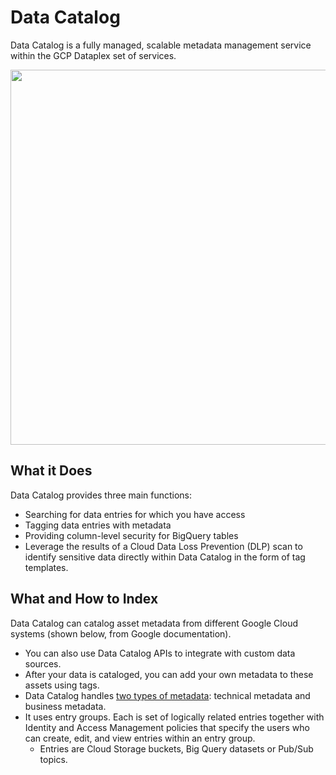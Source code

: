 # Data Catalog

Data Catalog is a fully managed, scalable metadata management service within the GCP Dataplex set of services.

<img src="https://github.com/lynnlangit/gcp-essentials/blob/master/7_sample_data/images/dc-gcp-overview.png" width=600>

## What it Does

Data Catalog provides three main functions:
- Searching for data entries for which you have access
- Tagging data entries with metadata
- Providing column-level security for BigQuery tables
- Leverage the results of a Cloud Data Loss Prevention (DLP) scan to identify sensitive data directly within Data Catalog in the form of tag templates.

## What and How to Index

Data Catalog can catalog asset metadata from different Google Cloud systems (shown below, from Google documentation).

- You can also use Data Catalog APIs to integrate with custom data sources.
- After your data is cataloged, you can add your own metadata to these assets using tags.
- Data Catalog handles [two types of metadata](https://cloud.google.com/data-catalog/docs/concepts/metadata): technical metadata and business metadata.
- It uses entry groups. Each is set of logically related entries together with Identity and Access Management policies that specify the users who can create, edit, and view entries within an entry group.
  - Entries are Cloud Storage buckets, Big Query datasets or Pub/Sub topics.


  


